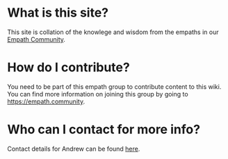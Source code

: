 <!-- TITLE: Empath Wiki -->
<!-- SUBTITLE: Resources for empaths all over the world :) -->

# What is this site?

This site is collation of the knowlege and wisdom from the empaths in our [Empath Community](https://empath.community).

# How do I contribute?

You need to be part of this empath group to contribute content to this wiki. You can find more information on joining this group by going to https://empath.community.

# Who can I contact for more info?

Contact details for Andrew can be found [here](https://goforself.me/connect-now/).